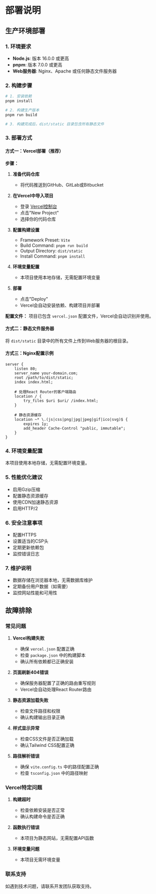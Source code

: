 # 部署说明

## 生产环境部署

### 1. 环境要求

- **Node.js**: 版本 16.0.0 或更高
- **pnpm**: 版本 7.0.0 或更高
- **Web服务器**: Nginx、Apache 或任何静态文件服务器

### 2. 构建步骤

```bash
# 1. 安装依赖
pnpm install

# 2. 构建生产版本
pnpm run build

# 3. 构建完成后，dist/static 目录包含所有静态文件
```

### 3. 部署方式

#### 方式一：Vercel部署（推荐）

**步骤：**

1. **准备代码仓库**
   - 将代码推送到GitHub、GitLab或Bitbucket

2. **在Vercel中导入项目**
   - 登录 [Vercel控制台](https://vercel.com)
   - 点击"New Project"
   - 选择你的代码仓库

3. **配置构建设置**
   - Framework Preset: `Vite`
   - Build Command: `pnpm run build`
   - Output Directory: `dist/static`
   - Install Command: `pnpm install`

4. **环境变量配置**
   - 本项目使用本地存储，无需配置环境变量

5. **部署**
   - 点击"Deploy"
   - Vercel会自动安装依赖、构建项目并部署

**配置文件：**
项目已包含 `vercel.json` 配置文件，Vercel会自动识别并使用。

#### 方式二：静态文件服务器

将 `dist/static` 目录中的所有文件上传到Web服务器的根目录。

#### 方式三：Nginx配置示例

```nginx
server {
    listen 80;
    server_name your-domain.com;
    root /path/to/dist/static;
    index index.html;

    # 处理React Router的客户端路由
    location / {
        try_files $uri $uri/ /index.html;
    }

    # 静态资源缓存
    location ~* \.(js|css|png|jpg|jpeg|gif|ico|svg)$ {
        expires 1y;
        add_header Cache-Control "public, immutable";
    }
}
```

### 4. 环境变量配置

本项目使用本地存储，无需配置环境变量。

### 5. 性能优化建议

- 启用Gzip压缩
- 配置静态资源缓存
- 使用CDN加速静态资源
- 启用HTTP/2

### 6. 安全注意事项

- 配置HTTPS
- 设置适当的CSP头
- 定期更新依赖包
- 监控错误日志

### 7. 维护说明

- 数据存储在浏览器本地，无需数据库维护
- 定期备份用户数据（如需要）
- 监控网站性能和可用性

## 故障排除

### 常见问题

1. **Vercel构建失败**
   - 确保 `vercel.json` 配置正确
   - 检查 `package.json` 中的构建脚本
   - 确认所有依赖都已正确安装

2. **页面刷新404错误**
   - 确保服务器配置了正确的路由重写规则
   - Vercel会自动处理React Router路由

3. **静态资源加载失败**
   - 检查文件路径和权限
   - 确认构建输出目录正确

4. **样式显示异常**
   - 检查CSS文件是否正确加载
   - 确认Tailwind CSS配置正确

5. **路径解析错误**
   - 确保 `vite.config.ts` 中的路径配置正确
   - 检查 `tsconfig.json` 中的路径映射

### Vercel特定问题

1. **构建超时**
   - 检查依赖安装是否正常
   - 确认构建命令是否正确

2. **函数执行错误**
   - 本项目为静态网站，无需配置API函数

3. **环境变量问题**
   - 本项目无需环境变量

### 联系支持

如遇到技术问题，请联系开发团队获取支持。
